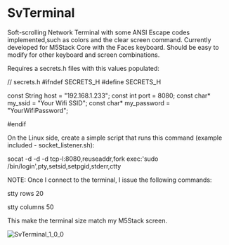 # SvTerminal

Soft-scrolling Network Terminal with some ANSI Escape codes implemented,such as colors and the clear screen command. Currently developed for M5Stack Core with the Faces keyboard. Should be easy to modify for other keyboard and screen combinations.

Requires a secrets.h files with this values populated:

// secrets.h
#ifndef SECRETS_H
#define SECRETS_H

const String host = "192.168.1.233";
const int port = 8080;
const char* my_ssid = "Your Wifi SSID";
const char* my_password = "YourWifiPassword";

#endif


On the Linux side, create a simple script that runs this command (example included - socket_listener.sh):

socat -d -d -d tcp-l:8080,reuseaddr,fork exec:'sudo /bin/login',pty,setsid,setpgid,stderr,ctty

NOTE:
Once I connect to the terminal, I issue the following commands:

  stty rows 20

  stty columns 50

This make the terminal size match my M5Stack screen.

![SvTerminal_1_0_0](https://github.com/fretinator/SvTerminal/assets/2607402/cc692423-c918-4eab-844a-96976f6b6d50)


